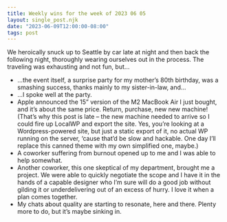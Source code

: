 ```yaml
---
title: Weekly wins for the week of 2023 06 05
layout: single_post.njk
date: "2023-06-09T12:00:00-08:00"
tags: post
---
```

We heroically snuck up to Seattle by car late at night and then back the following night, thoroughly wearing ourselves out in the process. The traveling was exhausting and not fun, but…
- …the event itself, a surprise party for my mother’s 80th birthday, was a smashing success, thanks mainly to my sister-in-law, and…
- …I spoke well at the party.
- Apple announced the 15” version of the M2 MacBook Air I just bought, and it’s about the same price. Return, purchase, new new machine! (That’s why this post is late – the new machine needed to arrive so I could fire up LocalWP and export the site. Yes, you’re looking at a Wordpress-powered site, but just a static export of it, no actual WP running on the server, ‘cause that’d be slow and hackable. One day I’ll replace this canned theme with my own simplified one, maybe.)
- A coworker suffering from burnout opened up to me and I was able to help somewhat.
- Another coworker, this one skeptical of my department, brought me a project. We were able to quickly negotiate the scope and I have it in the hands of a capable designer who I’m sure will do a good job without gilding it or underdelivering out of an excess of hurry. I love it when a plan comes together.
- My chats about quality are starting to resonate, here and there. Plenty more to do, but it’s maybe sinking in.
